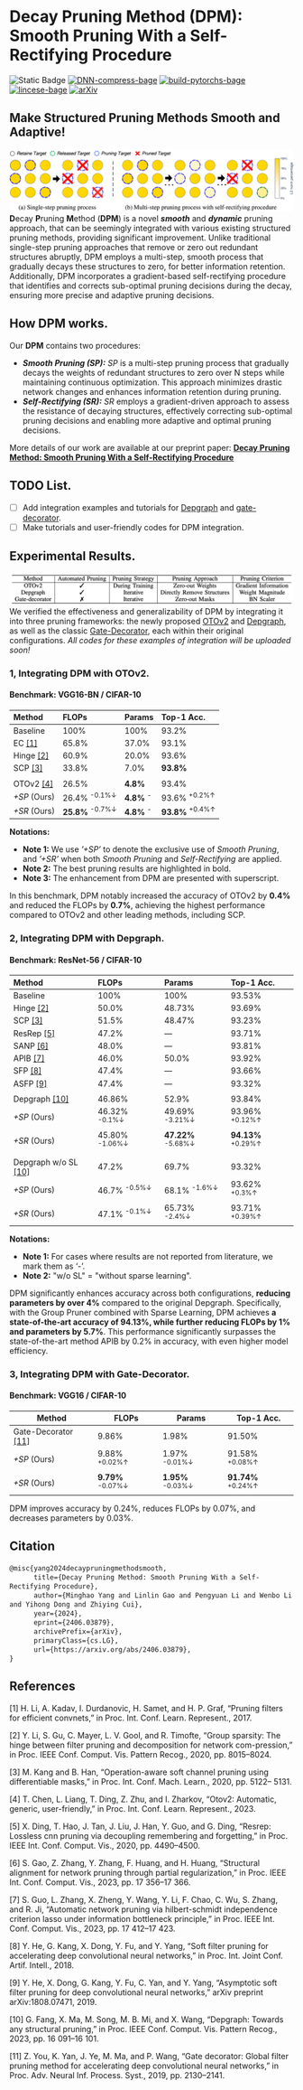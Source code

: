 # Decay Pruning Method (DPM): Smooth Pruning With a Self-Rectifying Procedure

![Static Badge](https://img.shields.io/badge/DPM-blue?color=blue) [![DNN-compress-bage](https://img.shields.io/badge/DNN-compress-purple)](#) [![build-pytorchs-bage](https://img.shields.io/badge/build-pytorch-orange)](#) [![lincese-bage](https://img.shields.io/badge/license-MIT-blue.svg)](#) <a href="https://arxiv.org/abs/2406.03879" target="_blank"><img src="https://img.shields.io/badge/arXiv-2406.03879-009688" alt="arXiv"></a>




## Make Structured Pruning Methods Smooth and Adaptive!
![](assets/Multi_pruning_process_VS_Onestep_pruning.png)
**D**ecay **P**runing **M**ethod (**DPM**) is a novel ***smooth*** and ***dynamic*** pruning approach, that can be seemingly integrated with various existing structured pruning methods, providing significant improvement. 
Unlike traditional single-step pruning approaches that remove or zero out redundant structures abruptly, DPM employs a multi-step, smooth process that gradually decays these structures to zero, for better information retention. Additionally, DPM incorporates a gradient-based self-rectifying procedure that identifies and corrects sub-optimal pruning decisions during the decay, ensuring more precise and adaptive pruning decisions.

## How DPM works.


Our **DPM** contains two procedures:


  * ***Smooth Pruning (SP):*** *SP* is a multi-step pruning process that gradually decays the weights of redundant structures to zero over N steps while maintaining continuous optimization. This approach minimizes drastic network changes and enhances information retention during pruning.
  * ***Self-Rectifying (SR):*** *SR* employs a gradient-driven approach to assess the resistance of decaying structures, effectively correcting sub-optimal pruning decisions and enabling more adaptive and optimal pruning decisions.

More details of our work are available at our preprint paper: [**Decay Pruning Method: Smooth Pruning With a Self-Rectifying Procedure**](https://arxiv.org/abs/2406.03879)   

## TODO List.
- [ ] Add integration examples and tutorials for [Depgraph](https://github.com/VainF/Torch-Pruning) and [gate-decorator](https://github.com/youzhonghui/gate-decorator-pruning). 
- [ ] Make tutorials and user-friendly codes for DPM integration.

## Experimental Results.
![Table1.png](assets/Table1.png)
We verified the effectiveness and generalizability of DPM by integrating it into three pruning frameworks: the newly proposed [OTOv2](https://github.com/tianyic/only_train_once_personal_footprint/tree/otov2_legacy_backup) and  [Depgraph](https://github.com/VainF/Torch-Pruning), as well as the classic [Gate-Decorator](https://github.com/youzhonghui/gate-decorator-pruning), each within their original configurations. *All codes for these examples of integration will be uploaded soon!*



### 1, Integrating DPM with OTOv2.
####  Benchmark: VGG16-BN / CIFAR-10
| Method       | FLOPs                       | Params                | Top-1 Acc.                  |
| :----------- | :-------------------------- | :-------------------- | :-------------------------- |
| Baseline     | 100%                        | 100%                  | 93.2%                       |
| EC [[1]](#1)          | 65.8%                       | 37.0%                 | 93.1%                       |
| Hinge [[2]](#2)       | 60.9%                       | 20.0%                 | 93.6%                       |
| SCP [[3]](#3)          | 33.8%                       | 7.0%                  | **93.8%**                   |
|              |                             |                       |                             |
| OTOv2 [[4]](#4)       | 26.5%                       | **4.8%**              | 93.4%                       |
| *+SP* (Ours) | 26.4% <sup>-0.1%↓</sup>     | **4.8%** <sup>-</sup> | 93.6% <sup>+0.2%↑</sup>     |
| *+SR* (Ours) | **25.8%** <sup>-0.7%↓</sup> | **4.8%** <sup>-</sup> | **93.8%** <sup>+0.4%↑</sup> |

**Notations:**

  * **Note 1:** We use *’+SP’* to denote the exclusive use of *Smooth Pruning*, and *’+SR’* when both *Smooth Pruning* and *Self-Rectifying* are applied. 
  * **Note 2:** The best pruning results are highlighted in bold.
  * **Note 3:** The enhancement from DPM are presented with superscript.

In this benchmark, DPM notably increased the accuracy of OTOv2 by **0.4%** and reduced the FLOPs by **0.7%**, achieving the highest performance compared to OTOv2 and other leading methods, including SCP.
### 2, Integrating DPM with Depgraph.
####  Benchmark: ResNet-56 / CIFAR-10

| Method              | FLOPs                     | Params                        | Top-1 Acc.                    |
| :------------------ | :------------------------ | :---------------------------- | :---------------------------- |
| Baseline            | 100%                      | 100%                          | 93.53%                        |
| Hinge [[2]](#2)                | 50.0%                     | 48.73%                        | 93.69%             |
| SCP [[3]](#3)                 | 51.5%                     | 48.47%                        | 93.23%              |
| ResRep [[5]](#5)               | 47.2%                     | —                             | 93.71%                        |
| SANP [[6]](#6)                 | 48.0%                     | —                             | 93.81%                        |
| APIB [[7]](#7)                 | 46.0%                     | 50.0%                         | 93.92%                        |
| SFP [[8]](#8)                  | 47.4%                     | —                             | 93.66%                        |
| ASFP [[9]](#9)                 | 47.4%                     | —                             | 93.32%                        |
|                     |                           |                               |                               |
| Depgraph [[10]](#10)         | 46.86%                    | 52.9%                         | 93.84%                        |
| *+SP* (Ours)        | 46.32% <sup>-0.1%↓</sup>  | 49.69% <sup>-3.21%↓</sup>     | 93.96% <sup>+0.12%↑</sup>     |
| *+SR* (Ours)        | 45.80% <sup>-1.06%↓</sup> | **47.22%** <sup>-5.68%↓</sup> | **94.13%** <sup>+0.29%↑</sup> |
|                     |                           |                               |      
| Depgraph w/o SL [[10]](#10)| 47.2%                     | 69.7%                         | 93.32%                        |
| *+SP* (Ours)        | 46.7% <sup>-0.5%↓</sup>   | 68.1% <sup>-1.6%↓</sup>       | 93.62% <sup>+0.3%↑</sup>      |
| *+SR* (Ours)        | 47.1% <sup>-0.1%↓</sup>   | 65.73% <sup>-2.4%↓</sup>      | 93.71% <sup>+0.39%↑</sup>     |

**Notations:**

  * **Note 1:**  For cases where results are not reported from literature, we mark them as ‘-’. 
  * **Note 2:** "w/o SL" = "without sparse learning".

DPM significantly enhances accuracy across both configurations, **reducing parameters by over 4%** compared to the original Depgraph. Specifically, with the Group Pruner combined with Sparse Learning, DPM achieves **a state-of-the-art accuracy of 94.13%, while further reducing FLOPs by 1% and parameters by 5.7%**. This performance significantly surpasses the state-of-the-art method APIB by 0.2% in accuracy, with even higher model efficiency. 

### 3, Integrating DPM with Gate-Decorator.
####  Benchmark: VGG16 / CIFAR-10

| Method       | FLOPs                              | Params                             | Top-1 Acc.                        |
| ------------ | ---------------------------------- | ---------------------------------- | --------------------------------- |
| Gate-Decorator [[11]](#11)| 9.86%                              | 1.98%                              | 91.50%                            |
| *+SP* (Ours) | 9.88% <sup>+0.02%↑</sup>           | 1.97% <sup>-0.01%↓</sup>           | 91.58% <sup>+0.08%↑</sup>         |
| *+SR* (Ours) | **9.79%** <sup>-0.07%↓</sup>       | **1.95%** <sup>-0.03%↓</sup>       | **91.74%** <sup>+0.24%↑</sup>     |

DPM improves accuracy by 0.24%, reduces FLOPs by 0.07%, and decreases parameters by 0.03%. 

## Citation
```
@misc{yang2024decaypruningmethodsmooth,
      title={Decay Pruning Method: Smooth Pruning With a Self-Rectifying Procedure}, 
      author={Minghao Yang and Linlin Gao and Pengyuan Li and Wenbo Li and Yihong Dong and Zhiying Cui},
      year={2024},
      eprint={2406.03879},
      archivePrefix={arXiv},
      primaryClass={cs.LG},
      url={https://arxiv.org/abs/2406.03879}, 
}
```

## References

<a id="1">[1]</a> H. Li, A. Kadav, I. Durdanovic, H. Samet, and H. P. Graf, “Pruning filters for efficient convnets,” in Proc. Int. Conf. Learn. Represent., 2017. 

<a id="2">[2]</a> Y. Li, S. Gu, C. Mayer, L. V. Gool, and R. Timofte, “Group sparsity: The hinge between filter pruning and decomposition for network com-pression,” in Proc. IEEE Conf. Comput. Vis. Pattern Recog., 2020, pp. 8015–8024.

<a id="3">[3]</a> M. Kang and B. Han, “Operation-aware soft channel pruning using differentiable masks,” in Proc. Int. Conf. Mach. Learn., 2020, pp. 5122– 5131.

<a id="4">[4]</a> T. Chen, L. Liang, T. Ding, Z. Zhu, and I. Zharkov, “Otov2: Automatic, generic, user-friendly,” in Proc. Int. Conf. Learn. Represent., 2023. 

<a id="5">[5]</a> X. Ding, T. Hao, J. Tan, J. Liu, J. Han, Y. Guo, and G. Ding, “Resrep: Lossless cnn pruning via decoupling remembering and forgetting,” in Proc. IEEE Int. Conf. Comput. Vis., 2020, pp. 4490–4500. 

<a id="6">[6]</a> S. Gao, Z. Zhang, Y. Zhang, F. Huang, and H. Huang, “Structural alignment for network pruning through partial regularization,” in Proc. IEEE Int. Conf. Comput. Vis., 2023, pp. 17 356–17 366.

<a id="7">[7]</a> S. Guo, L. Zhang, X. Zheng, Y. Wang, Y. Li, F. Chao, C. Wu, S. Zhang, and R. Ji, “Automatic network pruning via hilbert-schmidt independence criterion lasso under information bottleneck principle,” in Proc. IEEE Int. Conf. Comput. Vis., 2023, pp. 17 412–17 423.

<a id="8">[8]</a> Y. He, G. Kang, X. Dong, Y. Fu, and Y. Yang, “Soft filter pruning for accelerating deep convolutional neural networks,” in Proc. Int. Joint Conf. Artif. Intell., 2018.

<a id="9">[9]</a> Y. He, X. Dong, G. Kang, Y. Fu, C. Yan, and Y. Yang, “Asymptotic soft filter pruning for deep convolutional neural networks,” arXiv preprint arXiv:1808.07471, 2019.

<a id="10">[10]</a> G. Fang, X. Ma, M. Song, M. B. Mi, and X. Wang, “Depgraph: Towards any structural pruning,” in Proc. IEEE Conf. Comput. Vis. Pattern Recog., 2023, pp. 16 091–16 101.

<a id="11">[11]</a> Z. You, K. Yan, J. Ye, M. Ma, and P. Wang, “Gate decorator: Global filter pruning method for accelerating deep convolutional neural networks,” in Proc. Adv. Neural Inf. Process. Syst., 2019, pp. 2130–2141.



